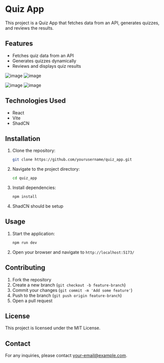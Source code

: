 # Quiz App

This project is a Quiz App that fetches data from an API, generates quizzes, and reviews the results.

## Features

- Fetches quiz data from an API
- Generates quizzes dynamically
- Reviews and displays quiz results

![image](https://github.com/user-attachments/assets/9419a990-f64a-4892-9724-5059aa75be0e) ![image](https://github.com/user-attachments/assets/e507a383-58b5-4747-902e-eb626d95bc18)

![image](https://github.com/user-attachments/assets/7dd3cc6c-2345-47da-a4c8-cb0df372a7e1) ![image](https://github.com/user-attachments/assets/601f66ad-6626-46c7-b048-93344d6b6c53)


## Technologies Used

- React
- Vite
- ShadCN

## Installation

1. Clone the repository:
    ```sh
    git clone https://github.com/yourusername/quiz_app.git
    ```
2. Navigate to the project directory:
    ```sh
    cd quiz_app
    ```
3. Install dependencies:
    ```sh
    npm install
    ```
4. ShadCN should be setup


## Usage

1. Start the application:
    ```sh
    npm run dev
    ```
2. Open your browser and navigate to `http://localhost:5173/`


## Contributing

1. Fork the repository
2. Create a new branch (`git checkout -b feature-branch`)
3. Commit your changes (`git commit -m 'Add some feature'`)
4. Push to the branch (`git push origin feature-branch`)
5. Open a pull request

## License

This project is licensed under the MIT License.

## Contact

For any inquiries, please contact [your-email@example.com](mailto:your-email@example.com).

